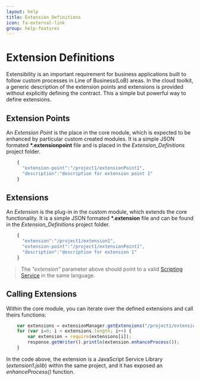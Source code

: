 ```yaml
---
layout: help
title: Extension Definitions
icon: fa-external-link
group: help-features
---
```


Extension Definitions
===

Extensibility is an important requirement for business applications built to follow custom processes in Line of Business(LoB) areas. In the cloud toolkit, a generic description of the extension points and extensions is provided without explicitly defining the contract. This a simple but powerful way to define extensions.

Extension Points
---

An *Extension Point* is the place in the core module, which is expected to be enhanced by particular custom created modules. It is a simple JSON formated **\*.extensionpoint** file and is placed in the *Extension_Definitions* project folder.

```javascript
	{
	  "extension-point":"/project1/extensionPoint1",
	  "description":"description for extension point 1"
	}
```

Extensions
---

An *Extension* is the plug-in in the custom module, which extends the core functionality. It is a simple JSON formated **\*.extension** file and can be found in the *Extension_Definitions* project folder.

```javascript
	{
	  "extension":"/project1/extension1",
	  "extension-point":"/project1/extensionPoint1",
	  "description":"description for extension 1"
	}
```

> The *"extension"* parameter above should point to a valid [Scripting Service](scripting_services.html) in the same language.


Calling Extensions
---

Within the core module, you can iterate over the defined extensions and call theirs functions:

```javascript
	var extensions = extensionManager.getExtensions("/project1/extensionPoint1");
	for (var i=0; i < extensions.length; i++) {
	    var extension = require(extensions[i]);
	    response.getWriter().println(extension.enhanceProcess());
	}
```

In the code above, the extension is a JavaScript Service Library (*extension1.jslib*) within the same project, and it has exposed an  *enhanceProcess()* function.
